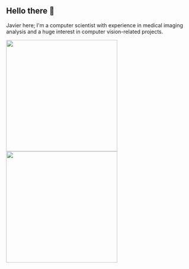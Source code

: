 ## Hello there 👋

Javier here; I'm a computer scientist with experience in medical imaging analysis and a huge interest in computer vision-related projects.

<!-- GitHub stats from https://github.com/anuraghazra/github-readme-stats -->
<a href="https://github.com/anuraghazra/github-readme-stats">
  <img height=300 align="center" src="https://github-readme-stats.vercel.app/api?username=guaje&show=reviews,discussions_started,discussions_answered,prs_merged,prs_merged_percentage&show_icons=true&hide_border=true&theme=transparent&hide_rank=true&custom_title=Some%20GitHub%20Stats:&text_bold=false" />
</a>
<a href="https://github.com/anuraghazra/github-readme-stats">
  <img height=300 align="center" src="https://github-readme-stats.vercel.app/api/wakatime?username=guaje&layout=compact&hide_border=true&theme=transparent&custom_title=Some%20WakaTime%20Stats%20(last%20year):" />
</a>

<!--
TODO: Deploy own instance to show private statistics
[![Javier's GitHub stats](https://github-readme-stats.vercel.app/api?username=guaje&show=reviews,discussions_started,discussions_answered,prs_merged,prs_merged_percentage&show_icons=true&hide_border=true&theme=transparent&hide_rank=true&custom_title=Some%20GitHub%20Stats:&text_bold=false)](https://github.com/anuraghazra/github-readme-stats)
-->

<!--
[![Javier's WakaTime stats](https://github-readme-stats.vercel.app/api/wakatime?username=guaje&layout=compact&hide_border=true&theme=transparent&custom_title=Some%20WakaTime%20Stats%20(last%20year):)](https://github.com/anuraghazra/github-readme-stats)
-->

<!--
TODO: Deploy own instance to show private statistics
[![Top Langs](https://github-readme-stats.vercel.app/api/top-langs/?username=guaje&layout=compact&theme=transparent)](https://github.com/anuraghazra/github-readme-stats)
 -->
